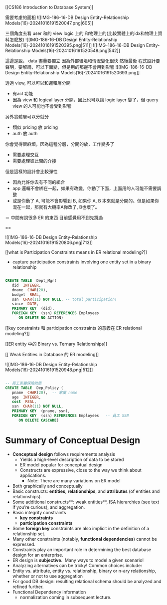 [[CS186 Introduction to Database System]]


需要考慮的面相
![[IMG-186-16-DB Design Entity-Relationship Models(16)-20241016191520047.png|605]]



 三個角度去看
 user 和的 view
 logic 上的
 和物理上的(比較實體上的idx和物理上資料怎麼放)
 ![[IMG-186-16-DB Design Entity-Relationship Models(16)-20241016191520395.png|511]]
 ![[IMG-186-16-DB Design Entity-Relationship Models(16)-20241016191520548.png|542]]





這邊是說， data 盡量要獨立
因為外部環境和情況變化很快
然後最後 程式設計要聲明，要解耦，可以下面變，但是用的那邊不會用到影響
![[IMG-186-16-DB Design Entity-Relationship Models(16)-20241016191520693.png]]

透過 view, 可以可以和邏輯層分開
- 有acl 功能
- 因為 view 和 logical layer 分開，因此也可以讓 logic layer 變了，但 query view 的人可能也不會受到影響

另外實體層可以分就分
- 類似 pricing 放 pricing
- auth 放 auth

你會覺得很麻煩，因為這種分層，分開的放，工作變多了
- 需要處理交互
- 需要處理彼此間的介接

但是這樣的設計會比較彈性
- 因為允許你去有不同的組合
- app 邏輯不會綁在一起，如果有改變，你動了下面，上面用的人可能不需要調整
- 或是你動了 A, 可能不會影響到 B, 如果你 A, B 本來就是分開的。但是如果你混在一起，那就有大機率A你改了, B也壞了。


＝
中間有說很多 ER 的東西
目前感覺用不到先跳過

==





![[IMG-186-16-DB Design Entity-Relationship Models(16)-20241016191520806.png|713]]


[[what is Participation Constraints means in ER relational modeling?]]
- capture participation constraints involving one entity set in a binary relationship
```sql

CREATE TABLE  Dept_Mgr(
   did  INTEGER,
   dname  CHAR(20),
   budget  REAL,
   ssn  CHAR(11) NOT NULL, -- total participation!
   since  DATE,
   PRIMARY KEY  (did),
   FOREIGN KEY  (ssn) REFERENCES Employees
      ON DELETE NO ACTION)

```

[[key constraints 和 participation constraints 的意義在 ER relational modeling?]]




[[ER entity 中的 Binary vs. Ternary Relationships]]



[[ Weak Entities in Database 的 ER modeling]]

![[IMG-186-16-DB Design Entity-Relationship Models(16)-20241016191520948.png|512]]
```sql

-- 員工家屬保險政策
CREATE TABLE  Dep_Policy (
   pname  CHAR(20),  -- 家屬 name
   age  INTEGER,
   cost  REAL,
   ssn  CHAR(11) NOT NULL, 
   PRIMARY KEY  (pname, ssn),
   FOREIGN KEY  (ssn) REFERENCES Employees   -- 員工 SSN
      ON DELETE CASCADE)

```



# Summary of Conceptual Design
- **Conceptual** **design** follows requirements analysis 
	- Yields a high-level description of data to be stored 
	- ER model popular for conceptual design
	- Constructs are expressive, close to the way we think about applications.
		- Note: There are many variations on ER model
- Both graphically and conceptually
- Basic constructs: **entities**, **relationships**,  and **attributes** (of entities and relationships).
- Some additional constructs**: weak entities**,  ISA hierarchies (see text if you’re curious),  and aggregation.
- Basic integrity constraints
	- **key constraints**
	- **participation constraints**
- Some **foreign key** constraints are also implicit in the definition of a relationship set.
- Many other constraints (notably, **functional dependencies**) cannot be expressed.
- Constraints play an important role in determining the best database design for an enterprise.
- ER design is **subjective**.  Many ways to model a given scenario!
- Analyzing alternatives can be tricky! Common choices include:
- Entity vs. attribute, entity vs. relationship, binary or n-ary relationship, whether or not to use aggregation
- For good DB design: resulting relational schema should be analyzed and refined further. 
- Functional Dependency information  
    + normalization coming in subsequent lecture.